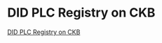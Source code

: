 # DID PLC Registry on CKB

[DID PLC Registry on CKB](https://awesome-web5.notion.site/DID-PLC-Registry-on-CKB-RFC-1e48f0d3781e80e6a01adeaf459112c9)